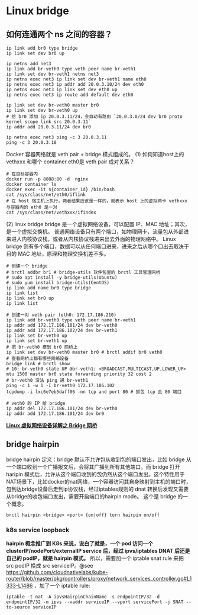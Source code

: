 
# Linux bridge

## 如何连通两个 ns 之间的容器？

```shell
ip link add br0 type bridge
ip link set dev br0 up

ip netns add net3
ip link add br-veth0 type veth peer name br-veth1
ip link set dev br-veth1 netns net3
ip netns exec net3 ip link set dev br-veth1 name eth0
ip netns exec net3 ip addr add 20.0.3.10/24 dev eth0
ip netns exec net3 ip link set dev eth0 up
ip netns exec net3 ip route add default dev eth0

ip link set dev br-veth0 master br0
ip link set dev br-veth0 up
# 给 br0 添加 ip 20.0.3.11/24，会自动有路由 `20.0.3.0/24 dev br0 proto kernel scope link src 20.0.3.11`
ip addr add 20.0.3.11/24 dev br0

ip netns exec net3 ping -c 3 20.0.3.11
ping -c 3 20.0.3.10
```

Docker 容器网络就是 veth pair + bridge 模式组成的。
(1) 如何知道host上的 vethxxx 和哪个 container eth0是 veth pair 成对关系？
```shell script
# 在目标容器内
docker run -p 8088:80 -d  nginx
docker container ls
docker exec -it ${container_id} /bin/bash
cat /sys/class/net/eth0/iflink
# 在 host 宿主机上执行，两者结果应该是一样的，就表示 host 上的虚拟网卡 vethxxx 与容器内的 eth0 是一对
cat /sys/class/net/vethxxx/ifindex
```

(2) linux bridge
bridge 是一个虚拟网络设备，可以配置 IP、MAC 地址；其次，是一个虚拟交换机。
普通网络设备只有两个端口，如物理网卡，流量包从外部进来进入内核协议栈，或者从内核协议栈进来出去外面的物理网络中。
Linux bridge 则有多个端口，数据可以从任何端口进来，进来之后从哪个口出去取决于目的 MAC 地址，原理和物理交换机差不多。
```shell script
# 创建一个 bridge
# brctl addbr br1 # bridge-utils 软件包里的 brctl 工具管理网桥
# sudo apt install -y bridge-utils(Ubuntu)
# sudo yum install bridge-utils(CentOS)
ip link add name br0 type bridge
ip link list
ip link set br0 up
ip link list

# 创建一对 veth pair (eth0: 172.17.186.210)
ip link add br-veth0 type veth peer name br-veth1
ip addr add 172.17.186.101/24 dev br-veth0
ip addr add 172.17.186.102/24 dev br-veth1
ip link set br-veth0 up
ip link set br-veth1 up
# 把 br-veth0 搭到 br0 网桥上
ip link set dev br-veth0 master br0 # brctl addif br0 veth0
# 查看网桥上都有哪些网络设备
bridge link # brctl show
# 10: br-veth0 state UP @br-veth1: <BROADCAST,MULTICAST,UP,LOWER_UP> mtu 1500 master br0 state forwarding priority 32 cost 2
# br-veth0 没法 ping 通 br-veth1
ping -c 1 -w 1 -I br-veth0 172.17.186.102
tcpdump -i lxc6e7eb5daff06 -nn tcp and port 80 # 抓包 tcp 且 80 端口

# veth0 的 IP 给 bridge
ip addr del 172.17.186.101/24 dev br-veth0
ip addr add 172.17.186.101/24 dev br0
```

**[Linux 虚拟网络设备详解之 Bridge 网桥](https://www.cnblogs.com/bakari/p/10529575.html)**


## bridge hairpin
bridge hairpin 定义：bridge 默认不允许包从收到包的端口发出，比如 bridge 从一个端口收到一个广播报文后，会将其广播到所有其他端口。而 bridge 
打开 haripin 模式后，允许从这个端口收到的包仍然从这个端口发出。这个特性用于NAT场景下，比如docker的nat网络，一个容器访问其自身映射到主机的端口时，
包到达bridge设备后走到ip协议栈，经过iptables规则的 dnat 转换后发现又需要从bridge的收包端口发出，需要开启端口的hairpin mode。
这个是 bridge 的一个概念。
```shell
brctl hairpin <bridge> <port> {on|off} turn hairpin on/off
```

### k8s service loopback
**hairpin 概念推广到 K8s 来说，说白了就是，一个 pod 访问一个 clusterIP/nodePort/externalIP service 后，经过 ipvs/iptables DNAT 后还是自己的 podIP，就是 hairpin
模式。** 所以，需要加一个 iptable snat rule 来把 src podIP 换成 src serviceIP。@see https://github.com/cloudnativelabs/kube-router/blob/master/pkg/controllers/proxy/network_services_controller.go#L1333-L1486 ，加了一个 iptable rule:
```shell
iptable -t nat -A ipvsHairpinChainName -s endpointIP/32 -d endpointIP/32 -m ipvs --vaddr serviceIP --vport servicePort -j SNAT --to-source serviceIP
```

